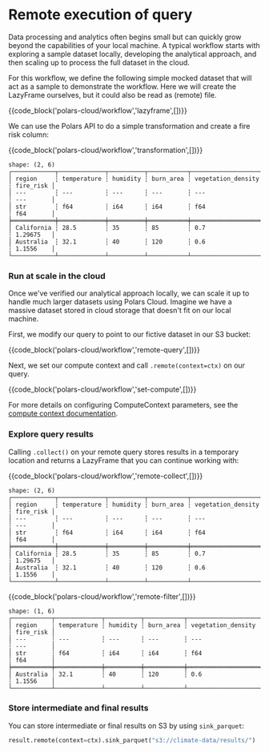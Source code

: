 # Remote execution of query

Data processing and analytics often begins small but can quickly grow beyond the capabilities of
your local machine. A typical workflow starts with exploring a sample dataset locally, developing
the analytical approach, and then scaling up to process the full dataset in the cloud.

For this workflow, we define the following simple mocked dataset that will act as a sample to
demonstrate the workflow. Here we will create the LazyFrame ourselves, but it could also be read as
(remote) file.

{{code_block('polars-cloud/workflow','lazyframe',[])}}

We can use the Polars API to do a simple transformation and create a fire risk column:

{{code_block('polars-cloud/workflow','transformation',[])}}

```text
shape: (2, 6)
┌────────────┬─────────────┬──────────┬───────────┬────────────────────┬───────────┐
│ region     ┆ temperature ┆ humidity ┆ burn_area ┆ vegetation_density ┆ fire_risk │
│ ---        ┆ ---         ┆ ---      ┆ ---       ┆ ---                ┆ ---       │
│ str        ┆ f64         ┆ i64      ┆ i64       ┆ f64                ┆ f64       │
╞════════════╪═════════════╪══════════╪═══════════╪════════════════════╪═══════════╡
│ California ┆ 28.5        ┆ 35       ┆ 85        ┆ 0.7                ┆ 1.29675   │
│ Australia  ┆ 32.1        ┆ 40       ┆ 120       ┆ 0.6                ┆ 1.1556    │
└────────────┴─────────────┴──────────┴───────────┴────────────────────┴───────────┘
```

### Run at scale in the cloud

Once we've verified our analytical approach locally, we can scale it up to handle much larger
datasets using Polars Cloud. Imagine we have a massive dataset stored in cloud storage that doesn't
fit on our local machine.

First, we modify our query to point to our fictive dataset in our S3 bucket:

{{code_block('polars-cloud/workflow','remote-query',[])}}

Next, we set our compute context and call `.remote(context=ctx)` on our query.

{{code_block('polars-cloud/workflow','set-compute',[])}}

For more details on configuring ComputeContext parameters, see the
[compute context documentation](../context/compute-context.md).

### Explore query results

Calling `.collect()` on your remote query stores results in a temporary location and returns a
LazyFrame that you can continue working with:

{{code_block('polars-cloud/workflow','remote-collect',[])}}

```text
shape: (2, 6)
┌────────────┬─────────────┬──────────┬───────────┬────────────────────┬───────────┐
│ region     ┆ temperature ┆ humidity ┆ burn_area ┆ vegetation_density ┆ fire_risk │
│ ---        ┆ ---         ┆ ---      ┆ ---       ┆ ---                ┆ ---       │
│ str        ┆ f64         ┆ i64      ┆ i64       ┆ f64                ┆ f64       │
╞════════════╪═════════════╪══════════╪═══════════╪════════════════════╪═══════════╡
│ California ┆ 28.5        ┆ 35       ┆ 85        ┆ 0.7                ┆ 1.29675   │
│ Australia  ┆ 32.1        ┆ 40       ┆ 120       ┆ 0.6                ┆ 1.1556    │
└────────────┴─────────────┴──────────┴───────────┴────────────────────┴───────────┘
```

{{code_block('polars-cloud/workflow','remote-filter',[])}}

```text
shape: (1, 6)
┌───────────┬─────────────┬──────────┬───────────┬────────────────────┬───────────┐
│ region    ┆ temperature ┆ humidity ┆ burn_area ┆ vegetation_density ┆ fire_risk │
│ ---       ┆ ---         ┆ ---      ┆ ---       ┆ ---                ┆ ---       │
│ str       ┆ f64         ┆ i64      ┆ i64       ┆ f64                ┆ f64       │
╞═══════════╪═════════════╪══════════╪═══════════╪════════════════════╪═══════════╡
│ Australia ┆ 32.1        ┆ 40       ┆ 120       ┆ 0.6                ┆ 1.1556    │
└───────────┴─────────────┴──────────┴───────────┴────────────────────┴───────────┘
```

### Store intermediate and final results

You can store intermediate or final results on S3 by using `sink_parquet`:

```python
result.remote(context=ctx).sink_parquet("s3://climate-data/results/")
```
